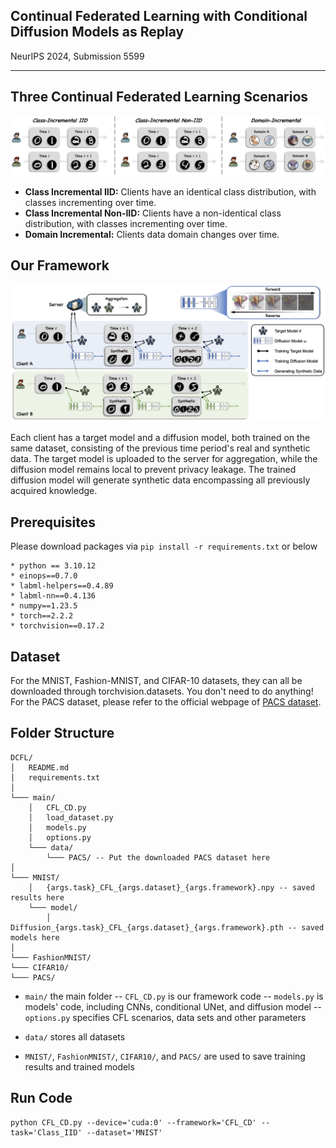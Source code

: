 ## Continual Federated Learning with Conditional Diffusion Models as Replay

NeurIPS 2024, Submission 5599

-----------------------------------------------------------------------------------------------

## Three Continual Federated Learning Scenarios

![overview](Fig/CFL_Scenarios.png)

- **Class Incremental IID:** Clients have an identical class distribution, with classes incrementing over time.
- **Class Incremental Non-IID:** Clients have a non-identical class distribution, with classes incrementing over time.
- **Domain Incremental:** Clients data domain changes over time.

## Our Framework

![overview](Fig/FL_Diffusion.png)

Each client has a target model and a diffusion model, both trained on the same dataset, consisting of the previous time period's real and synthetic data. The target model is uploaded to the server for aggregation, while the diffusion model remains local to prevent privacy leakage. The trained diffusion model will generate synthetic data encompassing all previously acquired knowledge.

## Prerequisites
Please download packages via `pip install -r requirements.txt` or below
```
* python == 3.10.12
* einops==0.7.0
* labml-helpers==0.4.89
* labml-nn==0.4.136
* numpy==1.23.5
* torch==2.2.2
* torchvision==0.17.2
```

## Dataset

For the MNIST, Fashion-MNIST, and CIFAR-10 datasets, they can all be downloaded through torchvision.datasets. You don't need to do anything! 
For the PACS dataset, please refer to the official webpage of [PACS dataset](https://dali-dl.github.io/project_iccv2017.html).

## Folder Structure
```
DCFL/
│   README.md
│   requirements.txt    
│
└─── main/
    │   CFL_CD.py
    │   load_dataset.py
    │   models.py
    │   options.py
    └─── data/
        └─── PACS/ -- Put the downloaded PACS dataset here
│
└─── MNIST/
    │   {args.task}_CFL_{args.dataset}_{args.framework}.npy -- saved results here
    └─── model/
        │   Diffusion_{args.task}_CFL_{args.dataset}_{args.framework}.pth -- saved models here
│
└─── FashionMNIST/
└─── CIFAR10/
└─── PACS/
```

- `main/` the main folder
-- `CFL_CD.py` is our framework code
-- `models.py` is models' code, including CNNs, conditional UNet, and diffusion model
-- `options.py` specifies CFL scenarios, data sets and other parameters

- `data/` stores all datasets

- `MNIST/`, `FashionMNIST/`, `CIFAR10/`, and `PACS/` are used to save training results and trained models

## Run Code
```
python CFL_CD.py --device='cuda:0' --framework='CFL_CD' --task='Class_IID' --dataset='MNIST'
```






